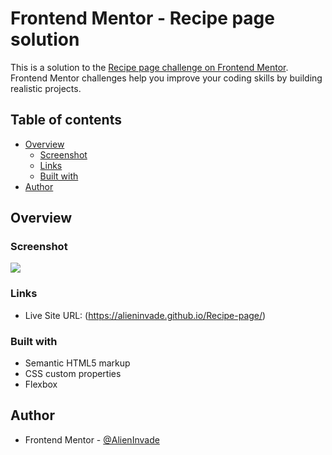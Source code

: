 # Frontend Mentor - Recipe page solution

This is a solution to the [Recipe page challenge on Frontend Mentor](https://www.frontendmentor.io/challenges/recipe-page-KiTsR8QQKm). Frontend Mentor challenges help you improve your coding skills by building realistic projects. 


## Table of contents

- [Overview](#overview)
  - [Screenshot](#screenshot)
  - [Links](#links)
  - [Built with](#built-with)
- [Author](#author)


## Overview

### Screenshot

![](./screenshot.jpg)


### Links

- Live Site URL: (https://alieninvade.github.io/Recipe-page/)

### Built with

- Semantic HTML5 markup
- CSS custom properties
- Flexbox

## Author

- Frontend Mentor - [@AlienInvade](https://www.frontendmentor.io/profile/AlienInvade)




